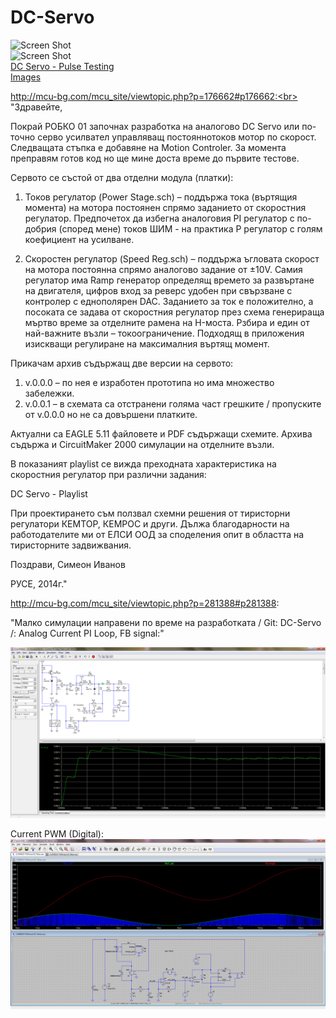 # DC-Servo

![Screen Shot](https://lh3.googleusercontent.com/Xv3BVXqilZLEP8sdvjcjL_cJQlbgq7jir3yXWfOCIcPaj5MP4WAdabvjKhuMbhHNSys4aJBLH0ocGfEHUz21YXoTrse0sBRuv8U6clvefDdncbCatKfYfFrh_Kx5vuFFZ4DfPQbEdlLzkmEeJ9T_reO4QcJ1YtufR4e7pZSFTo8eCXkn3Vm9q_f5xSqGFqwq4Th-pQqi0X41AVXDMtnDtKvc6bQ9O5ntBT4XKXuMc49183EQNKSN-89sdLN8DC8kUnDrx_CRA7-HmtBIoIkLIxqZSrqym2CjSdr3tZ8uEdvRREwooPn_G_ypsy6KOJX9V1KZnun1jotiyMeZuRmrc0tf7F0K4991E0Gq4vfvf7nhF_hq5bJP1iBhqfAUtlfRrkR6PcPBU4gqICn1AHZHvlDfYv6YaeXlGVyWwLQINs_lbGCOn6ULbh-Tn6vfpxfH6Vbh-zhcgoCGGuRA6qg4vJ1bTfgDpJgqDxy31fg-OCgyHtp8wN3fmRdpUpeFoVt2p7yIMgEO0Pnj1alTOSQYytEb8w65kyPlgMPZDyGNiHWiS0Tt14kj-e6zaexdbFDnBoE7L03qxVkj-fuBkQoN7zj6Uq91UEmZELLIqKaAD22daHIdNxC_f-3TtUhBwZbMIde3HB_QVQvQW8zGF2VsTuFKaIptccDrRkv8Ivh0RUTWV-5fBLwe5qC4cWiCU-SL8mJOvRBKjd0wu1zRxA=w1263-h947-no)<br>
![Screen Shot](https://lh3.googleusercontent.com/8H75xgIba8NfEHbxRjB1vH5L4gFnyypGXjzJJ4FnqissgkqRR1jED1oAVVKYW1irBBSW7dX9zWwABgqFDOacOuICHrz5z6lwR_7vQ9Z6tNkFcHOUY45h3Q94_kpth4GqoXRhvNu-ro8Y8QmorKqQvJ6_oS3AN3_AQ_jG1cFxIt2dSuvc23_ynu-QB6oaOL43P6iMKNAYFwow9ijiITR-SxTTWsZR6aRmc0MDAbzLmfE59PgU2MbDLvTm_UKx9Y7MogBPGbULcRuYCYw18QaqZsMScpN45qU1khWV1YsLo2Y7tLJmxWy_iB8pZKH0flq7ymTdNHzOy-o7PWwS2osbBetlkBbGMLUJZ_giXeNKo2EnNz5uLiYHyAKDFCTo3wCDv22AWNPjihpoZfbDqqxhqAPWcthj5eF7UD-fK9wICir5DxN--lncXW3acDQ13Z9XipxcGpaHgAw--jP_i_DEatF77S1ebv2JfJDOrBFJtgIl8ZU3Wf5TCunsloBL1PwJU21bXVCgcEJAW9hb-egOoRqREmBNX9eBfehzeFgKztgI13NrhKkiBxX4Cwy1Lu1oYoPaF74zZPQojfuefT10qucwRYG43-qKwF_vHEKXWceeRh91fnDokzKiZsq535pxQTTvBZ48HsF9zbuQHl4q5fz-GmiIwbBQkav9yUbDfQ=w478-h357-no)<br>
[DC Servo - Pulse Testing](https://www.youtube.com/watch?v=2nZXUcoeyds)<br>
[Images](https://photos.google.com/share/AF1QipMzZ-ynxjgMDZ_RqFM_1IZ0rQbRRlL92HL_IAoDkJfIh321sr6dbftCyruxnr1hNQ?key=cER3Vl9FUmRDOUMzNWs2Z3FKUy1qcHFIYlNoUGlB)<br>

http://mcu-bg.com/mcu_site/viewtopic.php?p=176662#p176662:<br>
"Здравейте,

Покрай РОБКО 01 започнах разработка на аналогово DC Servo или по-точно серво усилвател управляващ постояннотоков мотор по скорост. Следващата стъпка е добавяне на Motion Controler. За момента преправям готов код но ще мине доста време до първите тестове.

Сервото се състой от два отделни модула (платки):

1) Токов регулатор (Power Stage.sch) – поддържа тока (въртящия момента) на мотора постоянен спрямо заданието от скоростния регулатор. Предпочетох да избегна аналоговия PI регулатор с по-добрия (според мене) токов ШИМ - на практика P регулатор с голям коефициент на усилване.

2) Скоростен регулатор (Speed Reg.sch) – поддържа ъгловата скорост на мотора постоянна спрямо аналогово задание от ±10V. Самия регулатор има Ramp генератор определящ времето за развъртане на двигателя, цифров вход за реверс удобен при свързване с контролер с еднополярен DAC. Заданието за ток е положително, а посоката се задава от скоростния регулатор през схема генерираща мъртво време за отделните рамена на H-моста. Рзбира и един от най-важните възли – токоограничение. Подходящ в приложения изискващи регулиране на максималния въртящ момент.

Прикачам архив съдържащ две версии на сервото:
1) v.0.0.0 – по нея е изработен прототипа но има множество забележки.
2) v.0.0.1 – в схемата са отстранени голяма част грешките / пропуските от v.0.0.0 но не са довършени платките.

Актуални са EAGLE 5.11 файловете и PDF съдържащи схемите. Архива съдържа и CircuitMaker 2000 симулации на отделните възли.

В показаният playlist се вижда преходната характеристика на скоростния регулатор при различни задания:

DC Servo - Playlist

При проектирането съм ползвал схемни решения от тиристорни регулатори КЕМТОР, КЕМРОС и други. Дължа благодарности на работодателите ми от ЕЛСИ ООД за споделения опит в областта на тиристорните задвижвания.

Поздрави,
Симеон Иванов

РУСЕ,
2014г."

http://mcu-bg.com/mcu_site/viewtopic.php?p=281388#p281388:

"Малко симулации направени по време на разработката / Git: DC-Servo /:
Analog Current PI Loop, FB signal:"

![Screen Shot](https://raw.githubusercontent.com/SimeonSimeonovIvanov/DC-Servo/master/Work/Simulation/Current%20PI%20Loop/Current%20PI%20Loop%20(Test%201)%20-%20FB.png)<br>

Current PWM (Digital):
![Screen Shot](https://raw.githubusercontent.com/SimeonSimeonovIvanov/DC-Servo/master/Work/Simulation/CURRENT%20PWM/CURRENT%20PWM%20and%20DC%20Motor.png)<br>
